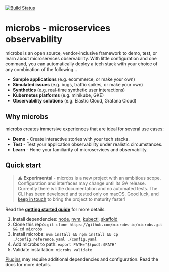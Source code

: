 [![Build Status](https://github.com/microbs-io/microbs/workflows/Commit/badge.svg?branch=main)](https://github.com/microbs-io/microbs/actions)

# microbs - microservices observability

microbs is an open source, vendor-inclusive framework to demo, test, or learn about microservices observability. With little configuration and one command, you can automatically deploy a tech stack with your choice of any combination of the following...

- **Sample applications** (e.g. ecommerce, or make your own)
- **Simulated issues** (e.g. bugs, traffic spikes, or make your own)
- **Synthetics** (e.g. real-time synthetic user interactions)
- **Kubernetes platforms** (e.g. minikube, GKE)
- **Observability solutions** (e.g. Elastic Cloud, Grafana Cloud)


## Why microbs

microbs creates immersive experiences that are ideal for several use cases:

- **Demo** - Create interactive stories with your tech stacks.
- **Test** - Test your application observability under realistic circumstances.
- **Learn** - Hone your familiarity of microservices and observability.


## Quick start

> ⚠️ **Experimental** - microbs is a new project with an ambitious scope. Configuration and interfaces may change until its GA release. Currently there is little documentation and no automated tests. The CLI has been developed and tested only on macOS. Good luck, and [keep in touch](https://github.com/microbs-io/microbs/issues) to bring the project to maturity faster!

Read the [**getting started guide**](https://microbs.io/docs/overview/getting-started/) for more details.

1. Install dependencies: [node](https://nodejs.org/en/download/), [nvm](https://github.com/nvm-sh/nvm), [kubectl](https://kubernetes.io/docs/tasks/tools/), [skaffold](https://skaffold.dev/docs/install/)
2. Clone this repo: `git clone https://github.com/microbs-io/microbs.git && cd microbs`
3. Install microbs: `nvm install && npm install && cp ./config.reference.yaml ./config.yaml`
4. Add microbs to path: `export PATH="$(pwd):$PATH"`
5. Validate installation: `microbs validate`

[Plugins](https://microbs.io/docs/plugins/) may require additional dependencies and configuration. Read the docs for more details.
